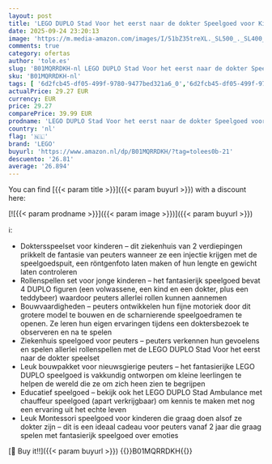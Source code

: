 ```yaml
---
layout: post
title: 'LEGO DUPLO Stad Voor het eerst naar de dokter Speelgoed voor Kinderen  Stimuleert de Fijne Motoriek  Montessori Cadeau voor Peuters vanaf 2 jaar  Rollenspel in het Ziekenhuis Set 10449'
date: 2025-09-24 23:20:13
image: 'https://m.media-amazon.com/images/I/51bZ35treXL._SL500_._SL400_.jpg'
comments: true
category: ofertas
author: 'tole.es'
slug: 'B01MQRRDKH-nl LEGO DUPLO Stad Voor het eerst naar de dokter Speelgoed...'
sku: 'B01MQRRDKH-nl'
tags: [ '6d2fcb45-df05-499f-9780-9477bed321a6_0','6d2fcb45-df05-499f-9780-9477bed321a6_501','Arborist Merchandising Root','Bouw- & constructiespeelgoed','Creatieve spellen','Educatief speelgoed','Montessori','Self Service','Special Features Stores','Speelgoed & spellen','Speelgoedbouwsets','lego','🇳🇱', ]
actualPrice: 29.27 EUR
currency: EUR
price: 29.27
comparePrice: 39.99 EUR
prodname: 'LEGO DUPLO Stad Voor het eerst naar de dokter Speelgoed voor Kinderen  Stimuleert de Fijne Motoriek  Montessori Cadeau voor Peuters vanaf 2 jaar  Rollenspel in het Ziekenhuis Set 10449'
country: 'nl'
flag: '🇳🇱'
brand: 'LEGO'
buyurl: 'https://www.amazon.nl/dp/B01MQRRDKH/?tag=tolees0b-21'
descuento: '26.81'
average: '26.894'
---
```


You can find [{{< param title >}}]({{< param buyurl >}}) with a discount here:

[![{{< param prodname >}}]({{< param image >}})]({{< param buyurl >}})

ℹ️:

- Doktersspeelset voor kinderen – dit ziekenhuis van 2 verdiepingen prikkelt de fantasie van peuters wanneer ze een injectie krijgen met de speelgoedspuit, een röntgenfoto laten maken of hun lengte en gewicht laten controleren
- Rollenspellen set voor jonge kinderen – het fantasierijk speelgoed bevat 4 DUPLO figuren (een volwassene, een kind en een dokter, plus een teddybeer) waardoor peuters allerlei rollen kunnen aannemen
- Bouwvaardigheden – peuters ontwikkelen hun fijne motoriek door dit grotere model te bouwen en de scharnierende speelgoedramen te openen. Ze leren hun eigen ervaringen tijdens een doktersbezoek te observeren en na te spelen
- Ziekenhuis speelgoed voor peuters – peuters verkennen hun gevoelens en spelen allerlei rollenspellen met de LEGO DUPLO Stad Voor het eerst naar de dokter speelset
- Leuk bouwpakket voor nieuwsgierige peuters – het fantasierijke LEGO DUPLO speelgoed is vakkundig ontworpen om kleine leerlingen te helpen de wereld die ze om zich heen zien te begrijpen
- Educatief speelgoed – bekijk ook het LEGO DUPLO Stad Ambulance met chauffeur speelgoed (apart verkrijgbaar) om kennis te maken met nog een ervaring uit het echte leven
- Leuk Montessori speelgoed voor kinderen die graag doen alsof ze dokter zijn – dit is een ideaal cadeau voor peuters vanaf 2 jaar die graag spelen met fantasierijk speelgoed over emoties

[🛒 Buy it!!]({{< param buyurl >}})
{{<world>}}B01MQRRDKH{{</world>}}
